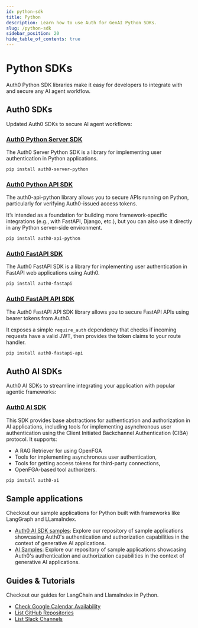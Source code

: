 ```yaml
---
id: python-sdk
title: Python
description: Learn how to use Auth for GenAI Python SDKs.
slug: /python-sdk
sidebar_position: 20
hide_table_of_contents: true
---
```


# Python SDKs

Auth0 Python SDK libraries make it easy for developers to integrate with and secure any AI agent workflow.

## Auth0 SDKs

Updated Auth0 SDKs to secure AI agent workflows:

### [Auth0 Python Server SDK](https://github.com/auth0/auth0-server-python/tree/main/packages/auth0_server_python)

The Auth0 Server Python SDK is a library for implementing user authentication in Python applications.

```bash
pip install auth0-server-python
```

### [Auth0 Python API SDK](https://github.com/auth0/auth0-server-python/tree/main/packages/auth0_api_python)

The auth0-api-python library allows you to secure APIs running on Python, particularly for verifying Auth0-issued access tokens.

It’s intended as a foundation for building more framework-specific integrations (e.g., with FastAPI, Django, etc.), but you can also use it directly in any Python server-side environment.

```bash
pip install auth0-api-python
```

### [Auth0 FastAPI SDK](https://github.com/auth0/auth0-server-python/tree/main/packages/auth0_fastapi)

The Auth0 FastAPI SDK is a library for implementing user authentication in FastAPI web applications using Auth0.

```bash
pip install auth0-fastapi
```

### [Auth0 FastAPI API SDK](https://github.com/auth0/auth0-server-python/tree/main/packages/auth0_fastapi_api)

The Auth0 FastAPI API SDK library allows you to secure FastAPI APIs using bearer tokens from Auth0.

It exposes a simple `require_auth` dependency that checks if incoming requests have a valid JWT, then provides the token claims to your route handler.

```bash
pip install auth0-fastapi-api
```

## Auth0 AI SDKs

Auth0 AI SDKs to streamline integrating your application with popular agentic frameworks:

### [Auth0 AI SDK](https://github.com/auth0-lab/auth0-ai-python)

This SDK provides base abstractions for authentication and authorization in AI applications, including tools for implementing asynchronous user authentication using the Client Initiated Backchannel Authentication (CIBA) protocol. It supports:

- A RAG Retriever for using OpenFGA
- Tools for implementing asynchronous user authentication,
- Tools for getting access tokens for third-party connections,
- OpenFGA-based tool authorizers.

```bash
pip install auth0-ai
```

## Sample applications

Checkout our sample applications for Python built with frameworks like LangGraph and LLamaIndex.

- [Auth0 AI SDK samples](https://github.com/auth0-lab/auth0-ai-python/tree/main/examples): Explore our repository of sample applications showcasing Auth0's authentication and authorization capabilities in the context of generative AI applications.
- [AI Samples](https://github.com/auth0-samples/auth0-ai-samples): Explore our repository of sample applications showcasing Auth0's authentication and authorization capabilities in the context of generative AI applications.

## Guides & Tutorials

Checkout our guides for LangChain and LlamaIndex in Python.

- [Check Google Calendar Availability](./check-google-calendar-availability)
- [List GitHub Repositories](./list-github-repositories)
- [List Slack Channels](./list-slack-channels)
